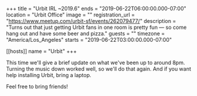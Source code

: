 +++
title = "Urbit IRL ~2019.6"
ends = "2019-06-22T06:00:00.000-07:00"
location = "Urbit Office"
image = ""
registration_url = "https://www.meetup.com/urbit-sf/events/262079477/"
description = "Turns out that just getting Urbit fans in one room is pretty fun — so come hang out and have some beer and pizza."
guests = ""
timezone = "America/Los_Angeles"
starts = "2019-06-22T03:00:00.000-07:00"

[[hosts]]
name = "Urbit"
+++

This time we'll give a brief update on what we've been up to around 8pm. Turning the music down worked well, so we'll do that again. And if you want help installing Urbit, bring a laptop.

Feel free to bring friends!
